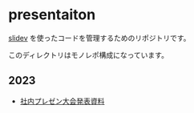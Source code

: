 # presentaiton

[slidev](https://sli.dev) を使ったコードを管理するためのリポジトリです。

このディレクトリはモノレポ構成になっています。

## 2023

- [社内プレゼン大会発表資料](https://github.com/Minooo1/presentation/tree/main/within-a-company-presen)
